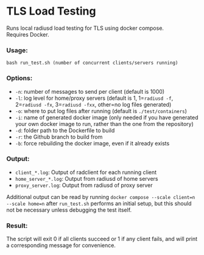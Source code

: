 # TLS Load Testing

Runs local radiusd load testing for TLS using docker compose.  
Requires Docker.  
### Usage:  
`bash run_test.sh (number of concurrent clients/servers running)`  
### Options:  
- `-n`: number of messages to send per client (default is 1000)
- `-l`: log level for home/proxy servers (default is 1, 1=`radiusd -f`, 2=`radiusd -fx`, 3=`radiusd -fxx`, other=no log files generated)
- `-o`: where to put log files after running (default is `./test/containers`)
- `-i`: name of generated docker image (only needed if you have generated your own docker image to run, rather than the one from the repository)
- `-d`: folder path to the Dockerfile to build
- `-r`: the Github branch to build from
- `-b`: force rebuilding the docker image, even if it already exists
 
### Output:  
- `client_*.log`: Output of radclient for each running client
- `home_server_*.log`: Output from radiusd of home servers
- `proxy_server.log`: Output from radiusd of proxy server

Additional output can be read by running `docker compose --scale client=n --scale home=n` after `run_test.sh` performs an initial setup, but this should not be necessary unless debugging the test itself.  

### Result:
The script will exit 0 if all clients succeed or 1 if any client fails, and will print a corresponding message for convenience.  
